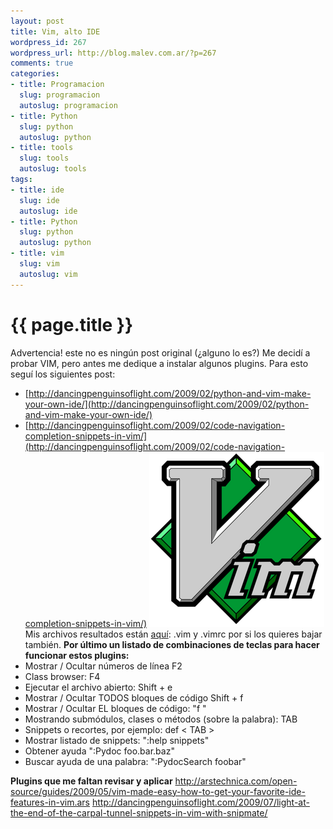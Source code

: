 ```yaml
--- 
layout: post
title: Vim, alto IDE
wordpress_id: 267
wordpress_url: http://blog.malev.com.ar/?p=267
comments: true
categories: 
- title: Programacion
  slug: programacion
  autoslug: programacion
- title: Python
  slug: python
  autoslug: python
- title: tools
  slug: tools
  autoslug: tools
tags: 
- title: ide
  slug: ide
  autoslug: ide
- title: Python
  slug: python
  autoslug: python
- title: vim
  slug: vim
  autoslug: vim
---
```

{{ page.title }}
================
Advertencia! este no es ningún post original (¿alguno lo es?)
Me decidí a probar VIM, pero antes me dedique a instalar algunos plugins. Para esto seguí los siguientes post:
* [http://dancingpenguinsoflight.com/2009/02/python-and-vim-make-your-own-ide/](http://dancingpenguinsoflight.com/2009/02/python-and-vim-make-your-own-ide/)
* [http://dancingpenguinsoflight.com/2009/02/code-navigation-completion-snippets-in-vim/](http://dancingpenguinsoflight.com/2009/02/code-navigation-completion-snippets-in-vim/)
[
![](/images/posts/2010/05/vim_logo1.png "VIM")
](http://www.vim.org/)
Mis archivos resultados están [aquí](blog.malev.com.ar/wp-content/uploads/2010/05/tar.tar.gz): .vim y .vimrc  por si los quieres bajar también.
**Por último un listado de combinaciones de teclas para hacer funcionar estos plugins:**
* Mostrar / Ocultar números de línea F2
* Class browser: F4
* Ejecutar el archivo abierto: Shift + e
* Mostrar / Ocultar TODOS bloques de código Shift + f
* Mostrar / Ocultar EL bloques de código: "f "
* Mostrando submódulos, clases o métodos (sobre la palabra): TAB
* Snippets o recortes, por ejemplo: def < TAB >
* Mostrar listado de snippets: ":help snippets"
* Obtener ayuda ":Pydoc foo.bar.baz"
* Buscar ayuda de una palabra: ":PydocSearch foobar"

**Plugins que me faltan revisar y aplicar**
http://arstechnica.com/open-source/guides/2009/05/vim-made-easy-how-to-get-your-favorite-ide-features-in-vim.ars
http://dancingpenguinsoflight.com/2009/07/light-at-the-end-of-the-carpal-tunnel-snippets-in-vim-with-snipmate/
